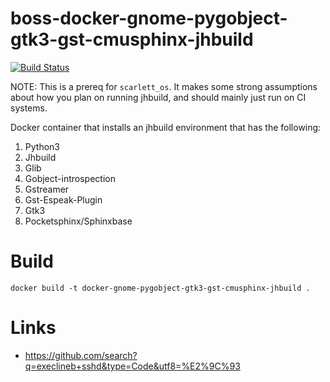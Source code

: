 # boss-docker-gnome-pygobject-gtk3-gst-cmusphinx-jhbuild

[![Build Status](https://travis-ci.org/bossjones/boss-docker-jhbuild-pygobject3.svg?branch=master)](https://travis-ci.org/bossjones/boss-docker-jhbuild-pygobject3)

NOTE: This is a prereq for `scarlett_os`. It makes some strong assumptions about how you plan on running jhbuild, and should mainly just run on CI systems.

Docker container that installs an jhbuild environment that has the following:

1. Python3
2. Jhbuild
3. Glib
4. Gobject-introspection
5. Gstreamer
6. Gst-Espeak-Plugin
7. Gtk3
8. Pocketsphinx/Sphinxbase


# Build

`docker build -t docker-gnome-pygobject-gtk3-gst-cmusphinx-jhbuild .`



# Links

- https://github.com/search?q=execlineb+sshd&type=Code&utf8=%E2%9C%93
